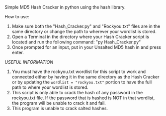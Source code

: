 Simple MD5 Hash Cracker in python using the hash library.

How to use:
1. Make sure both the "Hash_Cracker.py" and "Rockyou.txt" files are in the same directory or change the path to wherever your wordlist is stored.
2. Open a Terminal in the directory where your Hash Cracker script is located and run the following command: "py Hash_Cracker.py"
3. Once prompted for an input, put in your Unsalted MD5 hash in and press enter.



*USEFUL INFORMATION*

1. You must have the rockyou.txt wordlist for this script to work and connected either by having it in the same directory as the Hash Cracker or by updating the `wordlist = "rockyou.txt"` portion to have the full path to where your wordlist is stored.
2. This script is only able to crack the hash of any password in the rockyou.txt file. If the password that is hashed is NOT in that wordlist, the program will be unable to crack it and fail.
3. This program is unable to crack salted hashes.
